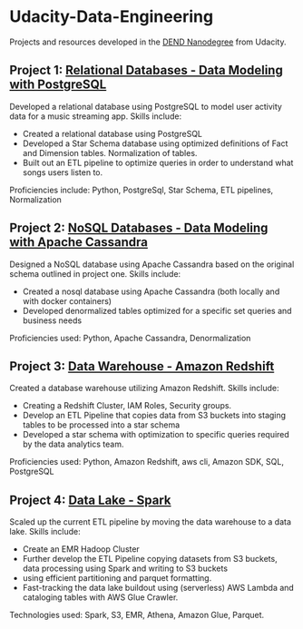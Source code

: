 # Udacity-Data-Engineering
Projects and resources developed in the [DEND Nanodegree](https://www.udacity.com/course/data-engineer-nanodegree--nd027) from Udacity.

## Project 1: [Relational Databases - Data Modeling with PostgreSQL](https://github.com/bondxue/Udacity-Data-Engineering/tree/master/Data-Modeling-with-PostgreSQL)

Developed a relational database using PostgreSQL to model user activity data for a music streaming app. Skills include:

+ Created a relational database using PostgreSQL
+ Developed a Star Schema database using optimized definitions of Fact and Dimension tables. Normalization of tables.
+ Built out an ETL pipeline to optimize queries in order to understand what songs users listen to.

Proficiencies include: Python, PostgreSql, Star Schema, ETL pipelines, Normalization

## Project 2: [NoSQL Databases - Data Modeling with Apache Cassandra](https://github.com/bondxue/Udacity-Data-Engineering/tree/master/Data-Modeling-with-Cassandra)

Designed a NoSQL database using Apache Cassandra based on the original schema outlined in project one. Skills include:

+ Created a nosql database using Apache Cassandra (both locally and with docker containers)
+ Developed denormalized tables optimized for a specific set queries and business needs

Proficiencies used: Python, Apache Cassandra, Denormalization

## Project 3: [Data Warehouse - Amazon Redshift](https://github.com/bondxue/Udacity-Data-Engineering/tree/master/Data-Warehouse-with-AWS)

Created a database warehouse utilizing Amazon Redshift. Skills include:

+ Creating a Redshift Cluster, IAM Roles, Security groups.
+ Develop an ETL Pipeline that copies data from S3 buckets into staging tables to be processed into a star schema
+ Developed a star schema with optimization to specific queries required by the data analytics team.

Proficiencies used: Python, Amazon Redshift, aws cli, Amazon SDK, SQL, PostgreSQL

## Project 4: [Data Lake - Spark](https://github.com/bondxue/Udacity-Data-Engineering/tree/master/Data-Lake-with-Spark)
Scaled up the current ETL pipeline by moving the data warehouse to a data lake. Skills include:

+ Create an EMR Hadoop Cluster
+ Further develop the ETL Pipeline copying datasets from S3 buckets, data processing using Spark and writing to S3 buckets 
+ using efficient partitioning and parquet formatting.
+ Fast-tracking the data lake buildout using (serverless) AWS Lambda and cataloging tables with AWS Glue Crawler.

Technologies used: Spark, S3, EMR, Athena, Amazon Glue, Parquet.
